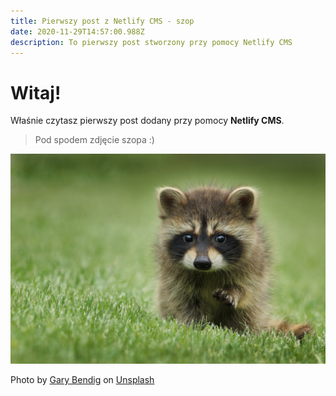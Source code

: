 ```yaml
---
title: Pierwszy post z Netlify CMS - szop
date: 2020-11-29T14:57:00.988Z
description: To pierwszy post stworzony przy pomocy Netlify CMS
---
```

# Witaj!

Właśnie czytasz pierwszy post dodany przy pomocy **Netlify CMS**.

> Pod spodem zdjęcie szopa :)

![szop](blog-szop.jpg "szop")

Photo by [Gary Bendig](https://unsplash.com/@kris_ricepees?utm_source=unsplash&utm_medium=referral&utm_content=creditCopyText) on [Unsplash](https://unsplash.com/?utm_source=unsplash&utm_medium=referral&utm_content=creditCopyText)